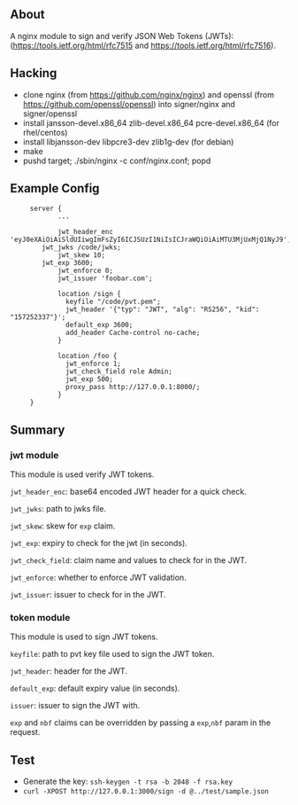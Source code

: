 
## About ##

A nginx module to sign and verify JSON Web Tokens (JWTs):  (https://tools.ietf.org/html/rfc7515 and https://tools.ietf.org/html/rfc7516).


## Hacking ##

- clone nginx (from https://github.com/nginx/nginx) and openssl (from https://github.com/openssl/openssl) into signer/nginx and signer/openssl
- install jansson-devel.x86_64 zlib-devel.x86_64 pcre-devel.x86_64 (for rhel/centos)
- install libjansson-dev libpcre3-dev zlib1g-dev (for debian)
- make
- pushd target; ./sbin/nginx -c conf/nginx.conf; popd


## Example Config ##

```
     server {
            ...

            jwt_header_enc  'eyJ0eXAiOiAiSldUIiwgImFsZyI6ICJSUzI1NiIsICJraWQiOiAiMTU3MjUxMjQ1NyJ9';
	    jwt_jwks /code/jwks;
            jwt_skew 10;
	    jwt_exp 3600;
            jwt_enforce 0;
            jwt_issuer 'foobar.com';

            location /sign {
              keyfile "/code/pvt.pem";
              jwt_header '{"typ": "JWT", "alg": "RS256", "kid": "157252337"}';
              default_exp 3600;
              add_header Cache-control no-cache;
            }

            location /foo {
              jwt_enforce 1;
              jwt_check_field role Admin;
              jwt_exp 500;
              proxy_pass http://127.0.0.1:8000/;
            }
     }
```


## Summary ##

### jwt module ###

This module is used verify JWT tokens.

`jwt_header_enc`: base64 encoded JWT header for a quick check.

`jwt_jwks`: path to jwks file.

`jwt_skew`: skew for `exp` claim.

`jwt_exp`: expiry to check for the jwt (in seconds).

`jwt_check_field`: claim name and values to check for in the JWT.

`jwt_enforce`: whether to enforce JWT validation.

`jwt_issuer`: issuer to check for in the JWT.

### token module ###

This module is used to sign JWT tokens.

`keyfile`: path to pvt key file used to sign the JWT token.

`jwt_header`: header for the JWT.

`default_exp`: default expiry value (in seconds).

`issuer`: issuer to sign the JWT with.

`exp` and `nbf` claims can be overridden by passing a `exp`,`nbf` param in the request.


## Test ##

- Generate the key: `ssh-keygen -t rsa -b 2048 -f rsa.key`
- `curl -XPOST http://127.0.0.1:3000/sign -d @../test/sample.json`
